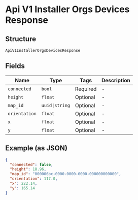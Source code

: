 
# Api V1 Installer Orgs Devices Response

## Structure

`ApiV1InstallerOrgsDevicesResponse`

## Fields

| Name | Type | Tags | Description |
|  --- | --- | --- | --- |
| `connected` | `bool` | Required | - |
| `height` | `float` | Optional | - |
| `map_id` | `uuid\|string` | Optional | - |
| `orientation` | `float` | Optional | - |
| `x` | `float` | Optional | - |
| `y` | `float` | Optional | - |

## Example (as JSON)

```json
{
  "connected": false,
  "height": 18.96,
  "map_id": "000006bc-0000-0000-0000-000000000000",
  "orientation": 117.0,
  "x": 222.14,
  "y": 165.14
}
```

